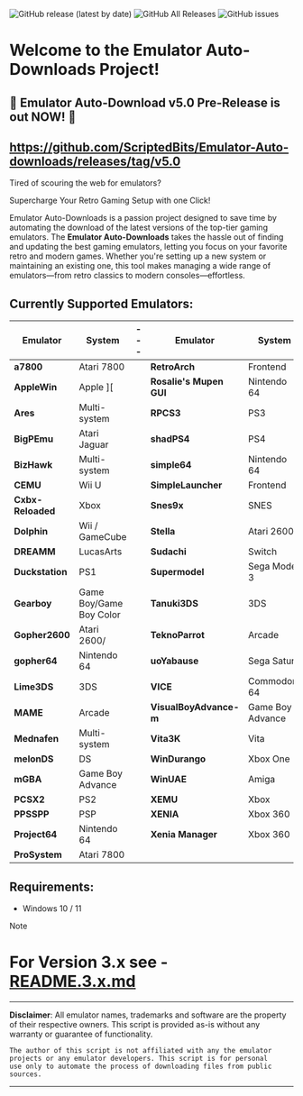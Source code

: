 ![GitHub release (latest by date)](https://img.shields.io/github/v/release/ScriptedBits/Emulator-Auto-downloads)
![GitHub All Releases](https://img.shields.io/github/downloads/ScriptedBits/Emulator-Auto-downloads/total)
![GitHub issues](https://img.shields.io/github/issues/ScriptedBits/Emulator-Auto-downloads)


# Welcome to the Emulator Auto-Downloads Project! #

## 🎉 Emulator Auto-Download v5.0 Pre-Release is out NOW! 🚀 ##
## https://github.com/ScriptedBits/Emulator-Auto-downloads/releases/tag/v5.0 ##

Tired of scouring the web for emulators? 

Supercharge Your Retro Gaming Setup with one Click!

Emulator Auto-Downloads is a passion project designed to save time by automating the download of the latest versions of the top-tier gaming emulators. The **Emulator Auto-Downloads** takes the hassle out of finding and updating the best gaming emulators, letting you focus on your favorite retro and modern games. Whether you're setting up a new system or maintaining an existing one, this tool makes managing a wide range of emulators—from retro classics to modern consoles—effortless.

## Currently Supported Emulators: ##

| **Emulator**           | **System**          | --- | **Emulator**           | **System**          |
|------------------------|---------------------|-----|------------------------|---------------------|
| **a7800** | Atari 7800  |     | **RetroArch** | Frontend |
| **AppleWin** | Apple ][  |     | **Rosalie's Mupen GUI** | Nintendo 64 |
| **Ares** | Multi-system  |     | **RPCS3** | PS3 |
| **BigPEmu** | Atari Jaguar  |     | **shadPS4** | PS4 |
| **BizHawk** | Multi-system  |     | **simple64** | Nintendo 64 |
| **CEMU** | Wii U  |     | **SimpleLauncher** | Frontend |
| **Cxbx-Reloaded** | Xbox  |     | **Snes9x** | SNES |
| **Dolphin** | Wii / GameCube  |     | **Stella** | Atari 2600 |
| **DREAMM** | LucasArts  |     | **Sudachi** | Switch |
| **Duckstation** | PS1  |     | **Supermodel** | Sega Model 3 |
| **Gearboy** | Game Boy/Game Boy Color  |     | **Tanuki3DS** | 3DS |
| **Gopher2600** | Atari 2600/  |     | **TeknoParrot** | Arcade |
| **gopher64** | Nintendo 64  |     | **uoYabause** | Sega Saturn |
| **Lime3DS** | 3DS  |     | **VICE** | Commodore 64 |
| **MAME** | Arcade  |     | **VisualBoyAdvance-m** | Game Boy Advance |
| **Mednafen** | Multi-system  |     | **Vita3K** | Vita |
| **melonDS** | DS  |     | **WinDurango** | Xbox One |
| **mGBA** | Game Boy Advance  |     | **WinUAE** | Amiga |
| **PCSX2** | PS2  |     | **XEMU** | Xbox |
| **PPSSPP** | PSP  |     | **XENIA** | Xbox 360 |
| **Project64** | Nintendo 64  |     | **Xenia Manager** | Xbox 360 |
| **ProSystem** | Atari 7800  |     |  |  |
<!-- Updated at 2025-03-18 11:16:23 UTC -->


## Requirements:
- Windows 10 / 11


> [!NOTE]
> # For Version 3.x see - [README.3.x.md](README.3.x.md) #

---
**Disclaimer**: All emulator names, trademarks and software are the property of their respective owners. This script is provided as-is without any warranty or guarantee of functionality.

    The author of this script is not affiliated with any the emulator projects or any emulator developers. This script is for personal 
    use only to automate the process of downloading files from public sources.
---




